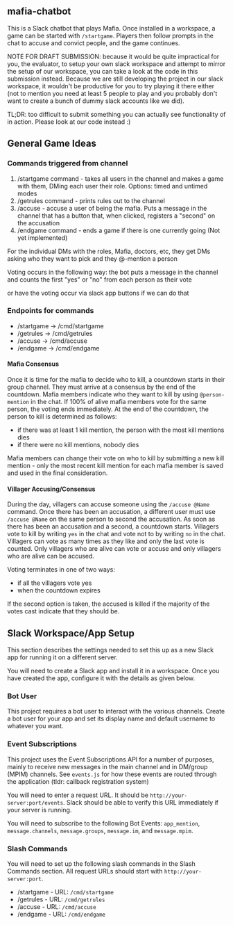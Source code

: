 ## mafia-chatbot

This is a Slack chatbot that plays Mafia. Once installed in a workspace, a game can be started with
`/startgame`. 
Players then follow prompts in the chat to accuse and convict people, and the game continues.

NOTE FOR DRAFT SUBMISSION: because it would be quite impractical for you, the evaluator, to setup your own slack workspace
and attempt to mirror the setup of our workspace, you can take a look at the code in this submission instead.
Because we are still developing the project in our slack workspace, it wouldn't be productive
for you to try playing it there either (not to mention you need at least 5 people to play and you probably don't want to create a bunch of dummy slack accounts like we did).

TL;DR: too difficult to submit something you can actually see functionality of in action. Please look at our code instead :)






## General Game Ideas

### Commands triggered from channel
1. /startgame command - takes all users in the channel and makes a game with them, DMing each user their role. Options: timed and untimed modes
1. /getrules command - prints rules out to the channel
1. /accuse - accuse a user of being the mafia. Puts a message in the channel that has a button that, when clicked, registers a "second" on the accusation
1. /endgame command - ends a game if there is one currently going (Not yet implemented)


For the individual DMs with the roles, Mafia, doctors, etc, they get DMs asking who they want to pick and they @-mention a person

Voting occurs in the following way: the bot puts a message in the channel and counts the first "yes" or "no" from each person as their vote

or have the voting occur via slack app buttons if we can do that


### Endpoints for commands
- /startgame -> /cmd/startgame
- /getrules -> /cmd/getrules
- /accuse -> /cmd/accuse
- /endgame -> /cmd/endgame


#### Mafia Consensus

Once it is time for the mafia to decide who to kill, a countdown starts in their group channel.
They must arrive at a consensus by the end of the countdown. Mafia members indicate who they want to 
kill by using `@person-mention` in the chat. If 100% of alive mafia members vote for the same person, the voting ends
immediately. At the end of the countdown, the person to kill is determined as follows:
- if there was at least 1 kill mention, the person with the most kill mentions dies
- if there were no kill mentions, nobody dies

Mafia members can change their vote on who to kill by submitting a new kill mention - only the most recent kill mention
for each mafia member is saved and used in the final consideration.


#### Villager Accusing/Consensus

During the day, villagers can accuse someone using the `/accuse @Name` command. Once there has been an accusation, a different user
must use `/accuse @Name` on the same person to second the accusation. As soon as there has been an accusation and a second, a countdown starts. Villagers vote to kill
by writing `yes` in the chat and vote not to by writing `no` in the chat. Villagers can vote as many times as they like and only the last vote is counted.
Only villagers who are alive can vote or accuse and only villagers who are alive can be accused.

Voting terminates in one of two ways:
- if all the villagers vote yes
- when the countdown expires

If the second option is taken, the accused is killed if the majority of the votes cast indicate that they should be.


## Slack Workspace/App Setup

This section describes the settings needed to set this up as a new Slack app for running it on a different server. 

You will need to create a Slack app and install it in a workspace. Once you have created the app, configure it with the details
as given below.

### Bot User

This project requires a bot user to interact with the various channels. Create a bot user for your app and set its display name
and default username to whatever you want. 

### Event Subscriptions
This project uses the Event Subscriptions API for a number of purposes, mainly to receive new messages in the main channel
and in DM/group (MPIM) channels. See `events.js` for how these events are routed through the application (tldr: callback registration system)

You will need to enter a request URL. It should be `http://your-server:port/events`. Slack should be able to verify this URL
immediately if your server is running. 

You will need to subscribe to the following Bot Events: `app_mention`, `message.channels`, `message.groups`, `message.im`,
and `message.mpim`.

### Slash Commands

You will need to set up the following slash commands in the Slash Commands section. All request URLs should start with 
`http://your-server:port`.

- /startgame - URL: `/cmd/startgame`
- /getrules - URL: `/cmd/getrules`
- /accuse - URL: `/cmd/accuse`
- /endgame - URL: `/cmd/endgame`